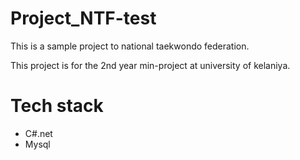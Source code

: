 # Project_NTF-test
This is a sample project to national taekwondo federation. 

This project is for the 2nd year min-project at university of kelaniya.

# Tech stack

  - C#.net
  - Mysql


